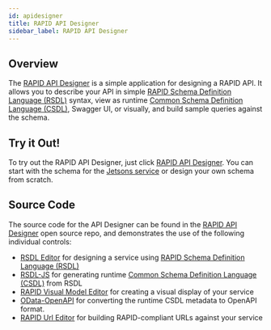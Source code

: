 ```yaml
---
id: apidesigner
title: RAPID API Designer
sidebar_label: RAPID API Designer
---
```


## Overview

The [RAPID API Designer](https://rapid.rocks/api-designer/index.html) is a simple application for designing a RAPID API.
It allows you to describe your API in simple [RAPID Schema Definition Language (RSDL)](../rsdl/rapid-rsdl-intro.md) syntax,
view as runtime [Common Schema Definition Language (CSDL)](../spec/rapid-pro-resource_description.md),
Swagger UI, or visually, and build sample queries against the schema.

## Try it Out!

To try out the RAPID API Designer, just click [RAPID API Designer](https://rapid.rocks/api-designer/index.html).
You can start with the schema for the [Jetsons service](../samples/jetsons-sample-service.md) or design your own schema from scratch.

## Source Code

The source code for the API Designer can be found in the [RAPID API Designer](https://github.com/oasis-open/odata-rapid/tree/main/tools/api-designer) open source repo, and demonstrates the use of the following individual controls:

- [RSDL Editor](https://github.com/oasis-open/odata-rapid/tree/main/tools/rsdlEditor) for designing a service using [RAPID Schema Definition Language (RSDL)](../rsdl/rapid-rsdl-intro.md)
- [RSDL-JS](https://github.com/oasis-open/odata-rapid/tree/main/tools/rsdl/rsdl-js) for generating runtime [Common Schema Definition Language (CSDL)](../spec/rapid-pro-resource_description.md) from RSDL
- [RAPID Visual Model Editor](https://github.com/oasis-open/odata-rapid/tree/main/tools/visualModelEditor) for creating a visual display of your service
- [OData-OpenAPI](https://github.com/oasis-tcs/odata-openapi) for converting the runtime CSDL metadata to OpenAPI format.
- [RAPID Url Editor](https://github.com/oasis-open/odata-rapid/tree/main/tools/urlEditor) for building RAPID-compliant URLs against your service
